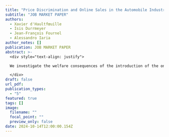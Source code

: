 ```yaml
---
title: "Price Discrimination and Online Sales in the Automobile Industry"
subtitle: "JOB MARKET PAPER"
authors:
  - Xavier d'Haultfœuille
  - Isis Durrmeyer
  - Jean-François Fournel
  - Alessandro Iaria
author_notes: []
publication: JOB MARKET PAPER
abstract: >-
  <div style="text-align: justify">

  We investigate the welfare consequences of the introduction of the online distribution channel in the French car sector, a market characterized by the prevalence of sales through car dealers and price discrimination. We estimate a structural model of demand with unobserved third-degree price discrimination and shopping costs related to visiting car dealers. We introduce, in counterfactual, the online distribution channel where prices are uniform and consumers benefit from lower shopping costs. When both sales channels are simultaneously available, competition from the online channel reduces the extent of price discrimination in the in-person channel. Generally, introducing an online distribution channel leads to market expansion and higher profits. Finally, we uncover significant heterogeneity in consumer surplus, indicating that an online distribution channel is advantageous for only a fraction of consumers.

  </div>
draft: false
url_pdf:
publication_types:
  - "5"
featured: true
tags: []
image:
  filename: ""
  focal_point: ""
  preview_only: false
date: 2024-10-14T12:00:00.154Z
---
```

